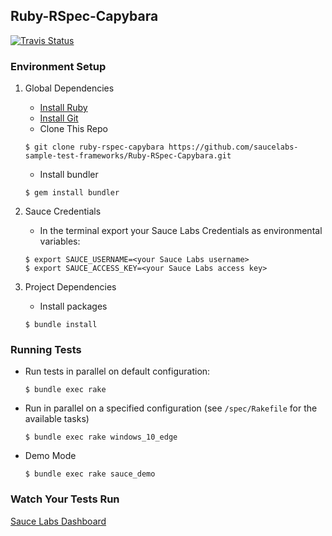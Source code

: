 ## Ruby-RSpec-Capybara
[![Travis Status](https://travis-ci.org/saucelabs-sample-test-frameworks/Ruby-RSpec-Capybara.svg?branch=master)](https://travis-ci.org/saucelabs-sample-test-frameworks/Ruby-RSpec-Capybara)

### Environment Setup

1. Global Dependencies
    * [Install Ruby](http://watir.com/guides/ruby/)
    * [Install Git](https://github.com/address-book/junit_tests#install-git)
    * Clone This Repo
    ```
    $ git clone ruby-rspec-capybara https://github.com/saucelabs-sample-test-frameworks/Ruby-RSpec-Capybara.git
    ```
    * Install bundler
    ```
    $ gem install bundler
    ```

2. Sauce Credentials
    * In the terminal export your Sauce Labs Credentials as environmental variables:
    ```
    $ export SAUCE_USERNAME=<your Sauce Labs username>
    $ export SAUCE_ACCESS_KEY=<your Sauce Labs access key>
    ```

3. Project Dependencies
	* Install packages
	```
	$ bundle install
	```

### Running Tests

* Run tests in parallel on default configuration:
	```
	$ bundle exec rake
	```
* Run in parallel on a specified configuration (see `/spec/Rakefile` for the available tasks)
	```
	$ bundle exec rake windows_10_edge
	```
* Demo Mode
	```
	$ bundle exec rake sauce_demo
	```

### Watch Your Tests Run

[Sauce Labs Dashboard](https://app.saucelabs.com/dashboard)
